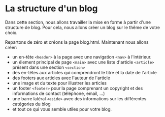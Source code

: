 # La structure d'un blog

Dans cette section, nous allons travailler la mise en forme à partir d'une structure de blog.
Pour cela, nous allons créer un blog sur le thême de votre choix. 

Repartons de zéro et créons la page blog.html.
Maintenant nous allons créer:
* un en-tête `<header>` à la page avec une navigation `<nav>` à l'intérieur.
* un élement principal de page `<main>` avec une liste d'article `<article>` présent dans une section `<section>`
* des en-têtes aux articles qui comprendront le titre et la date de l'article
* des footers aux articles avec l'auteur de l'article
* une image et du texte pour illustrer les articles
* un footer `<footer>` pour la page comprenant un copyright et des informations de contact (téléphone, email, ...)
* une barre latéral `<aside>` avec des informations sur les différentes catégories du blog 
* et tout ce qui vous semble utiles pour votre blog.

